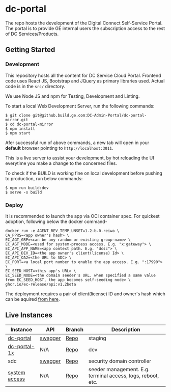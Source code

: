 # dc-portal
The repo hosts the development of the Digital Connect Self-Service Portal. The portal is to provide GE internal users the subscription access to the rest of DC Services/Products.

## Getting Started

### Development

This repository hosts all the content for DC Service Cloud Portal. Frontend code uses React JS, Bootstrap and JQuery as primary libraries used. Actual code is in the `src/` directory.

We use Node JS and npm for Testing, Development and Linting.

To start a local Web Development Server, run the following commands:

```shell
$ git clone git@github.build.ge.com:DC-Admin-Portal/dc-portal-mirror.git
$ cd dc-portal-mirror
$ npm install
$ npm start
```
Afer successful run of above commands, a new tab will open in your **default** browser pointing to `http://localhost:3011`.

This is a live server to assist your development, by hot reloading the UI everytime you make a change to the concerned files.

To check if the BUILD is working fine on local development before pushing to production, run below commands:

```shell
$ npm run build:dev
$ serve -s build
```

### Deploy
It is recommended to launch the app via OCI container spec. For quickest adoption, following below the docker command-

```shell
docker run -e AGENT_REV_TEMP_UNSET=1.2-b.0.reiwa \
CA_PPRS=<app owner's hash> \
EC_AGT_GRP=<can be any random or existing group-name> \
EC_AGT_MODE=<used for system-process access. E.g. "x:gateway"> \
EC_API_APP_NAME=<app context path. E.g. "dcsc"> \
EC_API_DEV_ID=<the app owner's client(license) Id> \
EC_API_OA2=<the URL to SDC> \
EC_PORT=<a local port number to enable the app access. E.g. ":17990"> \
EC_SEED_HOST=<this app's URL> \
EC_SEED_NODE=<the domain seeder's URL. when specified a same value from EC_SEED_HOST, the app becomes self-seeding node> \
ghcr.io/ec-release/api:v1.2beta
```
The deployment requires a pair of client(license) ID and owner's hash which can be aquired [from here](https://github.com/EC-Release/certifactory).

## Live Instances
Instance | API | Branch | Description
-- | --- | --- | ---
[dc-portal](https://dc-portal.run.aws-usw02-dev.ice.predix.io/v1.2beta/dc) | [swagger](https://dc-portal.run.aws-usw02-dev.ice.predix.io/v1.2beta/assets/swagger-ui/) | [Repo](https://github.com/dc-release/dc-portal/tree/v1beta) | staging
[dc-portal-1x](https://dc-portal-1x.run.aws-usw02-dev.ice.predix.io/v1.2beta/dcsc) | N/A | [Repo](https://github.com/paskantishubham/dc-portal/tree/v1beta) | dev
sdc | [swagger](https://ec-oauth-sso.run.aws-usw02-dev.ice.predix.io/v1.2beta/assets/swagger-ui/) | [Repo](https://github.com/EC-Release/web-ui-oa2) | security domain controller
[system access](https://ng-portal-3.run.aws-usw02-dev.ice.predix.io/v1.2beta/ec) | N/A | [Repo](https://github.com/EC-Release/ng-portal/tree/v1.2beta) | seeder management. E.g. terminal access, logs, reboot, etc.


